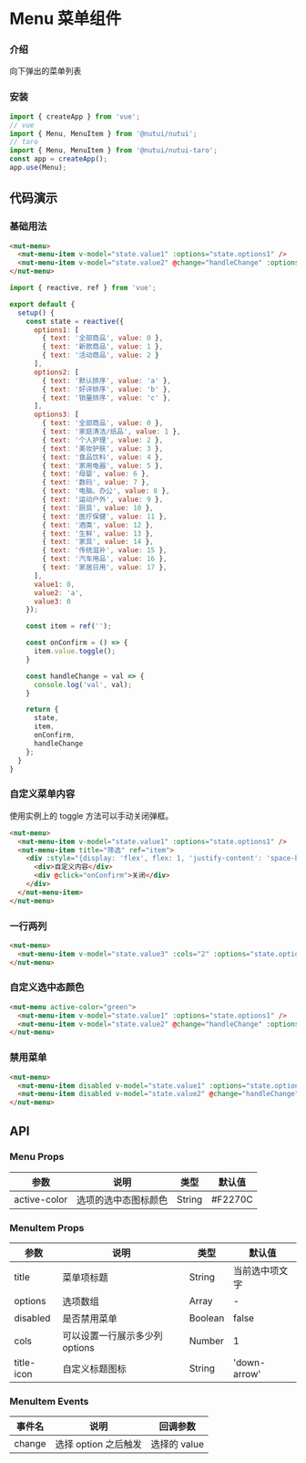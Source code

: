 # Menu 菜单组件

### 介绍

向下弹出的菜单列表

### 安装

``` javascript
import { createApp } from 'vue';
// vue
import { Menu, MenuItem } from '@nutui/nutui';
// taro
import { Menu, MenuItem } from '@nutui/nutui-taro';
const app = createApp();
app.use(Menu);

```

## 代码演示

### 基础用法

```html
<nut-menu>
  <nut-menu-item v-model="state.value1" :options="state.options1" />
  <nut-menu-item v-model="state.value2" @change="handleChange" :options="state.options2" />
</nut-menu>
```
```js
import { reactive, ref } from 'vue';

export default {
  setup() {
    const state = reactive({
      options1: [
        { text: '全部商品', value: 0 },
        { text: '新款商品', value: 1 },
        { text: '活动商品', value: 2 }
      ],
      options2: [
        { text: '默认排序', value: 'a' },
        { text: '好评排序', value: 'b' },
        { text: '销量排序', value: 'c' },
      ],
      options3: [
        { text: '全部商品', value: 0 },
        { text: '家庭清洁/纸品', value: 1 },
        { text: '个人护理', value: 2 },
        { text: '美妆护肤', value: 3 },
        { text: '食品饮料', value: 4 },
        { text: '家用电器', value: 5 },
        { text: '母婴', value: 6 },
        { text: '数码', value: 7 },
        { text: '电脑、办公', value: 8 },
        { text: '运动户外', value: 9 },
        { text: '厨具', value: 10 },
        { text: '医疗保健', value: 11 },
        { text: '酒类', value: 12 },
        { text: '生鲜', value: 13 },
        { text: '家具', value: 14 },
        { text: '传统滋补', value: 15 },
        { text: '汽车用品', value: 16 },
        { text: '家居日用', value: 17 },
      ],
      value1: 0,
      value2: 'a',
      value3: 0
    });

    const item = ref('');

    const onConfirm = () => {
      item.value.toggle();
    }

    const handleChange = val => {
      console.log('val', val);
    }

    return {
      state,
      item,
      onConfirm,
      handleChange
    };
  }
}
```

### 自定义菜单内容
使用实例上的 toggle 方法可以手动关闭弹框。

```html
<nut-menu>
  <nut-menu-item v-model="state.value1" :options="state.options1" />
  <nut-menu-item title="筛选" ref="item">
    <div :style="{display: 'flex', flex: 1, 'justify-content': 'space-between', 'align-items': 'center'}">
      <div>自定义内容</div>
      <div @click="onConfirm">关闭</div>
    </div>
  </nut-menu-item>
</nut-menu>
```

### 一行两列

```html
<nut-menu>
  <nut-menu-item v-model="state.value3" :cols="2" :options="state.options3" />
</nut-menu>
```

### 自定义选中态颜色

```html
<nut-menu active-color="green">
  <nut-menu-item v-model="state.value1" :options="state.options1" />
  <nut-menu-item v-model="state.value2" @change="handleChange" :options="state.options2" />
</nut-menu>
```

### 禁用菜单

```html
<nut-menu>
  <nut-menu-item disabled v-model="state.value1" :options="state.options1" />
  <nut-menu-item disabled v-model="state.value2" @change="handleChange" :options="state.options2" />
</nut-menu>
```

## API

### Menu Props

| 参数         | 说明                             | 类型   | 默认值           |
|--------------|----------------------------------|--------|------------------|
| active-color         | 选项的选中态图标颜色     | String | #F2270C               |

### MenuItem Props

| 参数         | 说明                             | 类型   | 默认值           |
|--------------|----------------------------------|--------|------------------|
| title         | 菜单项标题     | String | 当前选中项文字               |
| options         | 选项数组     | Array | -                |
| disabled         | 是否禁用菜单     | Boolean | false                |
| cols         | 可以设置一行展示多少列 options     | Number | 1                |
| title-icon         | 自定义标题图标     | String | 'down-arrow'                |

### MenuItem Events

| 事件名 | 说明           | 回调参数     |
|--------|----------------|--------------|
| change  | 选择 option 之后触发 | 选择的 value |